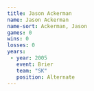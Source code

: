 ```yaml
---
title: Jason Ackerman
name: Jason Ackerman
name-sort: Ackerman, Jason
games: 0
wins: 0
losses: 0
years:
 - year: 2005
   event: Brier
   team: "SK"
   position: Alternate
---
```

